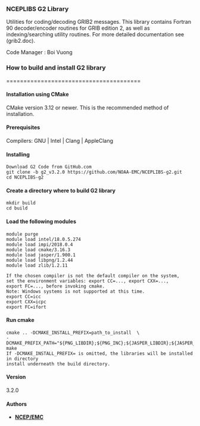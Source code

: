 ### NCEPLIBS G2 Library

Utilities for coding/decoding GRIB2 messages. This library
contains Fortran 90 decoder/encoder routines for GRIB edition 2,
as well as indexing/searching utility routines. 
For more detailed documentation see (grib2.doc).

Code Manager : Boi Vuong

### How to build and install G2 library
=======================================

#### Installation using CMake
CMake version 3.12 or newer. 
This is the recommended method of installation.

#### Prerequisites

Compilers: GNU | Intel | Clang | AppleClang 

#### Installing
```
Download G2 Code from GitHub.com
git clone -b g2_v3.2.0 https://github.com/NOAA-EMC/NCEPLIBS-g2.git
cd NCEPLIBS-g2
```
#### Create a directory where to build G2 library
```
mkdir build
cd build
```
#### Load the following modules 
```
module purge
module load intel/18.0.5.274
module load impi/2018.0.4
module load cmake/3.16.3
module load jasper/1.900.1
module load libpng/1.2.44
module load zlib/1.2.11

If the chosen compiler is not the default compiler on the system,
set the environment variables: export CC=..., export CXX=..., 
export FC=..., before invoking cmake.
Note: Windows systems is not supported at this time.
export CC=icc
export CXX=icpc
export FC=ifort
```
#### Run cmake
```
cmake .. -DCMAKE_INSTALL_PREFIX=path_to_install  \ 
-DCMAKE_PREFIX_PATH="${PNG_LIBDIR};${PNG_INC};${JASPER_LIBDIR};${JASPER_INC}"
make 
If -DCMAKE_INSTALL_PREFIX= is omitted, the libraries will be installed in directory 
install underneath the build directory.
```
#### Version
3.2.0

#### Authors
* **[NCEP/EMC](mailto:NCEP.List.EMC.nceplibs.Developers@noaa.gov)**
